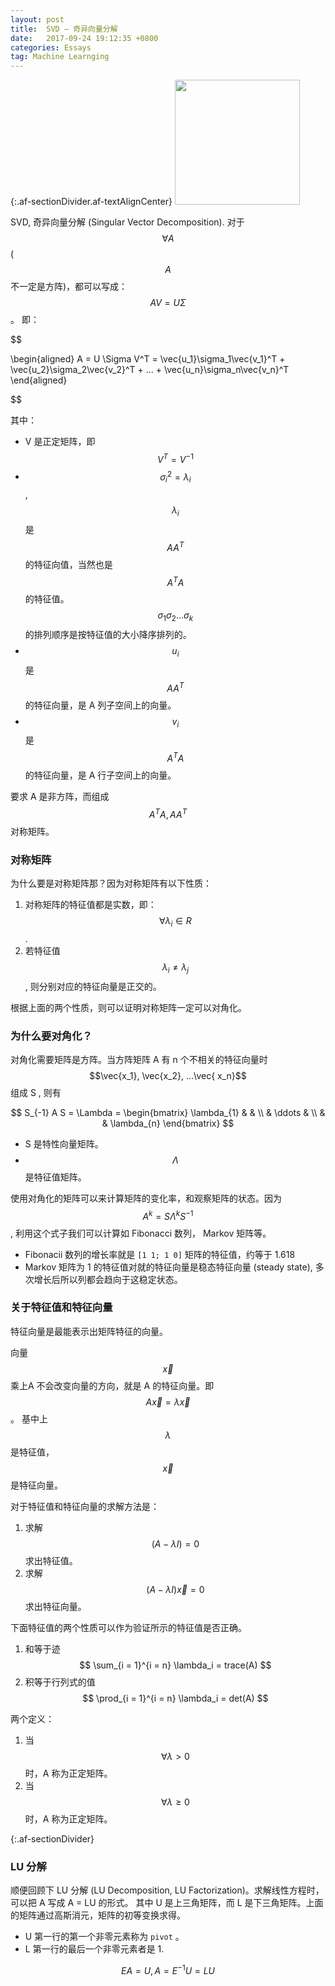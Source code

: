 ```yaml
---
layout: post
title:  SVD — 奇异向量分解
date:   2017-09-24 19:12:35 +0800
categories: Essays
tag: Machine Learnging
---
```


{:.af-sectionDivider.af-textAlignCenter}
<img src="https://upload.wikimedia.org/wikipedia/commons/b/bb/Singular-Value-Decomposition.svg" width="200px">

SVD, 奇异向量分解 (Singular Vector Decomposition). 对于 $$\forall A$$ ($$A$$ 不一定是方阵)，都可以写成： $$ AV = U\Sigma $$。 即：

$$

\begin{aligned}
A = U \Sigma V^T = \vec{u_1}\sigma_1\vec{v_1}^T + \vec{u_2}\sigma_2\vec{v_2}^T + ... + \vec{u_n}\sigma_n\vec{v_n}^T
\end{aligned}

$$

其中：
- V 是正定矩阵，即 $$V^{T} = V^{-1}$$
- $$ {\sigma_i}^2 = \lambda_i $$,  $$ \lambda_i $$ 是 $$AA^T$$ 的特征向值，当然也是 $$A^TA$$ 的特征值。$$ \sigma_1 \sigma_2 ... \sigma_k $$ 的排列顺序是按特征值的大小降序排列的。
- $$ u_i $$ 是 $$ AA^T $$ 的特征向量，是 A 列子空间上的向量。
- $$ v_i $$ 是 $$ A^TA $$ 的特征向量，是 A 行子空间上的向量。

要求 A 是非方阵，而组成 $$A^TA, AA^T$$ 对称矩阵。

### 对称矩阵

为什么要是对称矩阵那？因为对称矩阵有以下性质：

1. 对称矩阵的特征值都是实数，即：$$\forall  \lambda_i \in R $$.
2. 若特征值 $$\lambda_i \ne \lambda_j$$, 则分别对应的特征向量是正交的。

根据上面的两个性质，则可以证明对称矩阵一定可以对角化。

### 为什么要对角化？

对角化需要矩阵是方阵。当方阵矩阵 A 有 n 个不相关的特征向量时 $$\vec{x_1}, \vec{x_2}, ...\vec{ x_n}$$ 组成 S , 则有

$$
S_{-1} A S = \Lambda = 
  \begin{bmatrix}
    \lambda_{1} & & \\
    & \ddots & \\
    & & \lambda_{n}
  \end{bmatrix}
$$

- S 是特性向量矩阵。
- $$ \Lambda $$ 是特征值矩阵。

使用对角化的矩阵可以来计算矩阵的变化率，和观察矩阵的状态。因为 $$A^k = S \Lambda^{k} S^{-1}$$, 利用这个式子我们可以计算如 Fibonacci 数列， Markov 矩阵等。

- Fibonacii 数列的增长率就是 `[1 1; 1 0]` 矩阵的特征值，约等于 1.618
- Markov 矩阵为 1 的特征值对就的特征向量是稳态特征向量 (steady state), 多次增长后所以列都会趋向于这稳定状态。

### 关于特征值和特征向量

特征向量是最能表示出矩阵特征的向量。

向量 $$\vec{x}$$ 乘上A 不会改变向量的方向，就是 A 的特征向量。即 $$A\vec{x} = \lambda\vec{x}$$ 。 基中上 $$\lambda$$ 是特征值，$$\vec{x}$$ 是特征向量。



对于特征值和特征向量的求解方法是：

1.  求解 $$(A - \lambda I) = 0$$  求出特征值。
2.  求解 $$ (A - \lambda I) \vec{x} = 0 $$ 求出特征向量。 

下面特征值的两个性质可以作为验证所示的特征值是否正确。

1. 和等于迹 $$ \sum_{i = 1}^{i = n} \lambda_i = trace(A) $$
2. 积等于行列式的值 $$ \prod_{i = 1}^{i = n} \lambda_i = det(A) $$

两个定义：
1. 当 $$ \forall \lambda > 0 $$ 时，A  称为正定矩阵。
2. 当 $$ \forall \lambda \geq 0 $$ 时，A  称为正定矩阵。

{:.af-sectionDivider}
### LU 分解 
顺便回顾下 LU 分解 (LU Decomposition, LU Factorization)。求解线性方程时，可以把 A 写成 A = LU 的形式。 其中 U 是上三角矩阵，而 L 是下三角矩阵。上面的矩阵通过高斯消元，矩阵的初等变换求得。
- U 第一行的第一个非零元素称为 `pivot` 。
- L 第一行的最后一个非零元素者是 1.

$$ EA = U, A = E^{-1}U = LU $$


